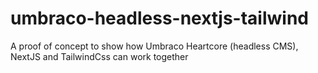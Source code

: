# umbraco-headless-nextjs-tailwind
A proof of concept to show how Umbraco Heartcore (headless CMS), NextJS and TailwindCss can work together
